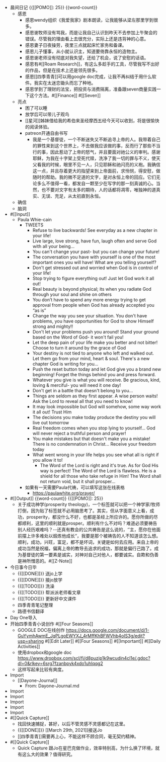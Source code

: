 - 晨间日记 {{[[POMO]]: 25}} {{word-count}}
    - 感恩
        - 感恩wendy组织《我爱我家》剧本朗读，让我能够从梁左那里学到很多。
        - 感恩谢牧师没有骂我，而是让我自己认识到昨天不去参加上午聚会的错误。尽管我的理由看上去很充分，实际上还是违背神的心意。
        - 感恩妻子日夜操劳，夜里三点就起床忙家务和备课。
        - 感恩儿子懂事，从小就认识主，知道要倚靠永恒的造物主。
        - 感恩谢老师没有彻底对我失望，还给了机会，说了安慰的话语。
        - 感恩有#[[Roam Research]]，有这么多趁手的工具，尽管我写不出好的作品，但是在技术上还是领先很多。
        - 感恩[[四季青青]]可以用google doc完成，让我不再纠结于用什么软件。我实在太迷恋锄头而忘了种地。
        - 感恩学到了理财的法宝，把投资与消费隔离，准备跟seven商量实践一下这个方法。#[[Finance]] #[[Seven]]
    - 亮点
        - 困了可以睡
        - 放学后可以带儿子观鸟
        - [[星河]]姊妹借给我的希伯来圣经摩西五经今天可以收到，将是很愉快的阅读体验。
        - patreon开通自由书写
            - 我是一个基督徒，一个不断迷失又不断追寻上帝的人。我带着自己的罪性来到这个世界上，不去做我应该做的事，反而行了那些不当行的事，因此惹动了上帝的怒气，并且要面对祂公义的审判。感谢耶稣，为我在十字架上受死代赎，洗净了我一切的罪与不义，使天父看我的时候，眼里不见一人，只见耶稣和祂闪亮的义袍。我确信这一点，并且存着更大的指望来到上帝面前，求怜悯，得安慰，做随时的帮助。我的微不足道的文字，是对永恒上帝的回应。它们无论多么不值得一看，都发自一颗至少在写字的那一刻真诚的心。当然，也不要对文字有太多的期待，人的话都将凋零，唯独神的道真实、无误、充足，从太初直到永恒。
    - 确信
    - 脑洞
- #[[Input]]
    - Paula Whie-cain
        - TWEETS
            - Refuse to live backwards!  See everyday as a new chapter in your life!
            - Live large, love strong, have fun, laugh often and serve God with all your being...
            - You can't change your past- but you can change your future!
            - The conversation you have with yourself is one of the most important ones you will have! What are you telling yourself?
            - Don't get stressed out and worried when God is in control of your life!
            - Stop trying to figure everything out! Just let God work it all out!
            - Real beauty is beyond physical; its when you radiate God through your soul and shine on others
            - You don’t have to spend any more energy trying to get approval from people when God has already accepted you “as is”
            - Change the way you see your situation.  You don't have problems, you have opportunities for God to show Himself strong and mighty!!
            - Don't let your problems push you around! Stand your ground based on the Word of God- it won't fail you!
            - Let the deep pain of your life make you better and not bitter! Choose to turn it around by the grace of God
            - Your destiny is not tied to anyone who left and walked out. Let them go from your mind, heart & soul. There's a new chapter God is writing for you...
            - Push the reset button today and let God give you a brand new beginning! Forget the things behind you and press forward.
            - Whatever you give is what you will receive.  Be gracious, kind, loving & merciful- you will need it one day!
            - Don't get in a battle that doesn't belong to you...
            - Things are seldom as they first appear. A wise person waits!  Ask the Lord to reveal all that you need to know!
            - It may look impossible but God will somehow, some way work it all out! Trust Him
            - The decisions you make today produce the destiny you will live out tomorrow
            - Real freedom comes when you stop lying to yourself... God will never reject a truthful person and prayer!
            - You make mistakes but that doesn't make you a mistake! There is no condemnation in Christ... Receive your freedom today
            - What went wrong in your life helps you see what all is right if you allow it to!
                - The Word of the Lord is right and it's true. As for God His way is perfect! The Word of the Lord is flawless. He is a shield for all those who take refuge in Him! The Word shall not return void, but it shall prosper...
        - 如果有一天需要Paula代祷，可以填写这张在线表格
            - https://paulawhite.org/prayer/
- #[[Output]] {{word-count}} {{[[POMO]]: 25}}
    - 关于成功神学(prosperity theology)，一个标签就可以把一个神学家/牧师打倒，因为贴了标签就不必用脑思考了。其实，但从字面意义上看，成功，prosperity，都没什么不好，也都是圣经上所应许的。愿你所做的尽都顺利，这里的顺利就是prosper。顺利有什么不对吗？难道必须要祷告别人经历艰难吗？--还真有教会的公共祷告是这么说的，‘’主，愿你在他面前摆上许多难处以煅炼他成长“，我要是那个被祷告的人不知道该怎么想。顺利，成功，兴旺，富足，都不是坏词，关键是如何去应用。来自上帝的成功当然是祝福，偏离上帝的教导去追求的成功，那就是偏行己路了。成为基督徒的第一要素是诚实，对神对自己对他人，都要诚实。自欺和伪善是神所憎恶的。#[[Z-Note]]
- 今日事今日毕
    - {{[[DONE]]}} 送jo上学
    - {{[[DONE]]}} 接jo放学
    - {{[[TODO]]}} 洗澡
    - {{[[TODO]]}} 帮派派老师看文章 
    - {{[[TODO]]}} 更新好中文课件 
    - 四季青青笔记整理
    - 路德书信翻译
- Day One导入
- 开始四季青青小说创作 #[[Four Seasons]]
    - GOOGLE DOC在线创作 https://docs.google.com/document/d/1-GuYymhAwmE_JqPLgoEWYXJ_4rMffKhBFWVhb4oIS3g/edit?usp=sharing #[[Edit Later]] #[[Four Seasons]] #[[Important]] #[[Daily Activities]] 
    - 使用dropbox和google doc https://www.dropbox.com/scl/fi/d8puzip1k9wcudin4cl1e/.gdoc?dl=0&rlkey=6srg7fzanbpyk4xdo1uhlqqg2
    - 这样写起来比较有爽度。
- Import
    - [[Dayone-Journal]]
        - From: Dayone-Journal.md
- Import
- Import
- Import
- Import
- Import
- #[[Quick Capture]]
    - 找回快速捕捉，甚好，以后不管灵感不灵感都记在这里。
    - {{[[DONE]]}} [[March 29th, 2021]]接送Jo
    - [[四季青青]]需要再上心，不能这样不顾合同，毫无契约精神。
- #[[Quick Capture]]
    - Quick Capture
跟Jo在星巴克做作业，效率特别高，为什么换了环境，就有这么大的效果？值得研究。

